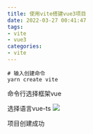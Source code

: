 ```yaml
---
title: 使用vite搭建vue3项目
date: 2022-03-27 00:41:47
tags:
- vite
- vue3
categories: 
- vite
---
```

> 

```
# 输入创建命令
yarn create vite
```
命令行选择框架vue

选择语言vue-ts
![](./%E4%BD%BF%E7%94%A8vite%E6%90%AD%E5%BB%BAvue3%E9%A1%B9%E7%9B%AE/create1.png)

项目创建成功